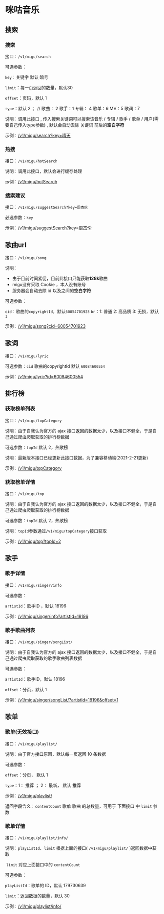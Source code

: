 # 咪咕音乐<!-- {docsify-ignore} -->

## 搜索

### 搜索

接口：`/v1/migu/search`

可选参数：

`key`：关键字 默认 暗号

`limit`：每一页返回的数量，默认30

`offset`：页码，默认 1

`type`：默认 2 ；     //  歌曲： 2   歌手：1  专辑： 4 歌单：6  MV：5  歌词：7

说明：调用此接口 , 传入搜索关键词可以搜索该音乐 / 专辑 / 歌手 / 歌单 / 用户(需要自己传入type参数) , 默认会自动去除 关键词 前后的**空白字符** 

示例：[/v1/migu/search?key=晴天](http://iecoxe.top:5000/v1/migu/search?key=晴天)



### 热搜

接口：`/v1/migu/hotSearch`

说明：调用此接口，默认会进行缓存处理

示例：[/v1/migu/hotSearch](http://iecoxe.top:5000/v1/migu/hotSearch)



### 搜索建议

接口：`/v1/migu/suggestSearch?key=周杰伦`

必选参数：`key`

示例：[/v1/migu/suggestSearch?key=周杰伦](http://iecoxe.top:5000/v1/migu/suggestSearch?key=周杰伦)



## 歌曲url

接口：`/v1/migu/song`

说明：

- 由于目前时间紧促，目前此接口只能获取**128k**歌曲
- migu没有采取 Cookie ，本人没有账号
- 服务器会自动去除 id 以及之间的**空白字符**

可选参数：

`cid`：歌曲的`copyrightId`，默认`60054701923`
`br`：1: 普通 2: 高品质 3: 无损，默认`1`

示例：[/v1/migu/song?cid=60054701923](http://iecoxe.top:5000/v1/migu/song?cid=60054701923&br=3)



## 歌词

接口：`/v1/migu/lyric`

可选参数：`cid`  歌曲的copyrightId      默认 `60084600554`

示例：[/v1/migu/lyric?id=60084600554](http://iecoxe.top:5000/v1/migu/lyric?cid=60084600554)



## 排行榜

### 获取榜单列表

接口：`/v1/migu/topCategory`

说明：由于自我认为官方的 ajax 接口返回的数据太少，以及接口不健全，于是自己通过爬虫爬取获取的排行榜数据

可选参数：`topId`  默认 2，热歌榜

说明：最新版本接口已经更新此接口数据，为了兼容移动端(2021-2-21更新)

示例：[/v1/migu/topCategory](http://iecoxe.top:5000/v1/migu/topCategory)



### 获取榜单详情

接口：`/v1/migu/top`

说明：由于自我认为官方的 ajax 接口返回的数据太少，以及接口不健全，于是自己通过爬虫爬取获取的排行榜数据

可选参数：`topId`  默认 2，热歌榜

说明：`topId`参数通过`/v1/migu/topCategory`接口获取

示例：[/v1/migu/top?topId=2](http://iecoxe.top:5000/v1/migu/top?topId=2)



## 歌手

### 歌手详情

接口：`/v1/migu/singer/info`

可选参数：

`artistId`：歌手ID  ，默认 18196

示例：[/v1/migu/singer/info?artistId=18196](http://iecoxe.top:5000/v1/migu/singer/info?artistId=18196)



### 歌手歌曲列表

接口：`/v1/migu/singer/songList/`

说明：由于自我认为官方的 ajax 接口返回的数据太少，以及接口不健全，于是自己通过爬虫爬取获取的歌手歌曲列表数据

可选参数：

`artistId`：歌手ID，默认 18196

`offset`：分页，默认 1

示例：[/v1/migu/singer/songList/?artistId=18196&offset=1](http://iecoxe.top:5000/v1/migu/singer/songList/?artistId=18196&offset=1)



## 歌单

### <s>歌单</s>(无效接口)

接口：`/v1/migu/playlist/`

说明：由于官方接口原因，默认每一页返回 10 条数据

可选参数：

`offset`：分页， 默认 1

`type`：1： 推荐 ； 2： 最新， 默认 推荐

示例：[/v1/migu/playlist/](http://iecoxe.top:5000/v1/migu/playlist/)

返回字段含义：`contentCount` 歌单 歌曲 的总数量，可用于 下面接口 中  `limit` 参数



### 歌单详情

接口：`/v1/migu/playlist/info/`

说明：`playListId`、`limit` 根据上面的接口( `/v1/migu/playlist/` )返回数据中获取

​			`limit` 对应上面接口中的 `contentCount`

可选参数：

`playListId`：歌单的 ID，默认 179730639

`limit`：返回数据的数量，默认 30

示例：[/v1/migu/playlist/info/](http://iecoxe.top:5000/v1/migu/playlist/info/)